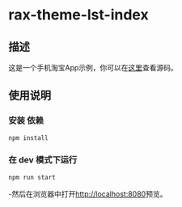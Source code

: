 # rax-theme-lst-index

## 描述

这是一个手机淘宝App示例，你可以在[这里](https://github.com/alibaba/rax/tree/master/packages/rax-theme-lst)查看源码。

## 使用说明

### 安装 依赖

```bash
npm install
```



### 在 dev 模式下运行

```bash
npm run start
```


-然后在浏览器中打开[http://localhost:8080](http://localhost:8080)预览。

